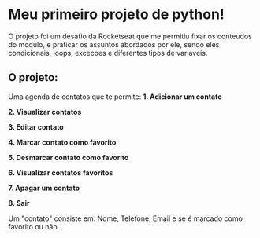 
# Meu primeiro projeto de python!

O projeto foi um desafio da Rocketseat que me permitiu fixar os conteudos do modulo, e praticar os assuntos abordados por ele, sendo eles condicionais, loops, excecoes e diferentes tipos de variaveis.

## O projeto:

Uma agenda de contatos que te permite: 
  **1. Adicionar um contato**
  
  **2. Visualizar contatos**
  
  **3. Editar contato**

  **4. Marcar contato como favorito**
  
  **5. Desmarcar contato como favorito**
   
  **6. Visualizar contatos favoritos**
  
  **7. Apagar um contato**
  
  **8. Sair**

Um "contato" consiste em: Nome, Telefone, Email e se é marcado como favorito ou não.
